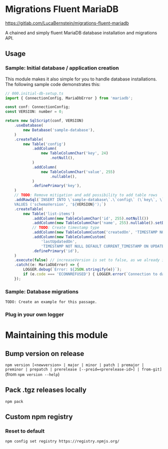 # Migrations Fluent MariaDB

https://gitlab.com/LucaBernstein/migrations-fluent-mariadb

A chained and simply fluent MariaDB database installation and migrations API.

## Usage

### Sample: Initial database / application creation

This module makes it also simple for you to handle database installations. The following sample code demonstrates this:

```javascript
// 000.initial-db-setup.ts
import { ConnectionConfig, MariaDbError } from 'mariadb';

const conf: ConnectionConfig;
const VERSION: number = 0;

return new SqlScript(conf, VERSION)
    .useDatabase(
        new Database('sample-database'),
    )
    .createTable(
        new Table('config')
            .addColumn(
                new TableColumnChar('key', 24)
                    .notNull(),
            )
            .addColumn(
                new TableColumnChar('value', 255)
                    .nullable(),
            )
            .definePrimary('key'),
    )
    // TODO: Remove mitigation and add possibility to add table rows
    .addRawSql(`INSERT INTO \`sample-database\`.\`config\` (\`key\`, \`value\`)
    VALUES ('schemaVersion', '${VERSION}');`)
    .createTable(
        new Table('list-items')
            .addColumn(new TableColumnChar('id', 255).notNull())
            .addColumn(new TableColumnChar('name', 255).nullable().setDefaultValue(null))
            // TODO: Create timestamp type
            .addColumn(new TableColumnCustom('createdOn', 'TIMESTAMP NOT NULL DEFAULT CURRENT_TIMESTAMP'))
            .addColumn(new TableColumnCustom(
                'lastUpdatedOn',
                'TIMESTAMP NOT NULL DEFAULT CURRENT_TIMESTAMP ON UPDATE CURRENT_TIMESTAMP'))
            .definePrimary('id'),
    )
    .execute(false) // increaseVersion is set to false, as we already inserted the version into the config table.
    .catch((e: MariaDbError) => {
        LOGGER.debug(`Error: ${JSON.stringify(e)}`);
        if (e.code === 'ECONNREFUSED') { LOGGER.error(`Connection to database has been refused.\n${e.stack}`); }
    });
```

### Sample: Database migrations

`TODO: Create an example for this passage.`

### Plug in your own logger

# Maintaining this module

## Bump version on release

`npm version [<newversion> | major | minor | patch | premajor | preminor | prepatch | prerelease [--preid=<prerelease-id>] | from-git]` (from `npm version --help`)

## Pack .tgz releases locally

`npm pack`

## Custom npm registry

### Reset to default

`npm config set registry https://registry.npmjs.org/`
